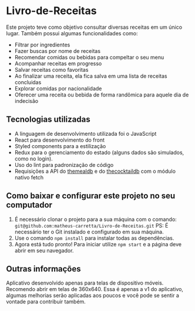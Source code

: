 # Livro-de-Receitas
Este projeto teve como objetivo consultar diversas receitas em um único lugar. Também possui algumas funcionalidades como:
* Filtrar por ingredientes
* Fazer buscas por nome de receitas
* Recomendar comidas ou bebidas para compeltar o seu menu
* Acompanhar receitas em progresso
* Salvar receitas como favoritas
* Ao finalizar uma receita, ela fica salva em uma lista de receitas concluidas
* Explorar comidas por nacionalidade
* Oferecer uma receita ou bebida de forma randômica para aquele dia de indecisão

## Tecnologias utilizadas
* A linguagem de desenvolvimento utilizada foi o JavaScript
* React para desenvolvimento do front
* Styled components para a estilização
* Redux para o gerenciamento do estado (alguns dados são simulados, como no login).
* Uso do lint para padronização de código
* Requisições a API do [themealdb](https://www.themealdb.com/api.php) e do [thecocktaildb](https://www.thecocktaildb.com/api.php) com o módulo nativo fetch

## Como baixar e configurar este projeto no seu computador
1. É necessário clonar o projeto para a sua máquina com o comando:  `git@github.com:matheus-carretta/Livro-de-Receitas.git` PS: É necessário ter o Git instalado e configurado em sua máquina.
2. Use o comando `npm install` para instalar todas as dependências. 
3. Agora está tudo pronto! Para iniciar utilize `npm start` e a página deve abrir em seu navegador.

## Outras informações
Aplicativo desenvolvido apenas para telas de dispositivo móveis. Recomendo abrir em telas de 360x640.
Essa é apenas a v1 do aplicativo, algumas melhorias serão aplicadas aos poucos e você pode se sentir a vontade para contribuir também.
